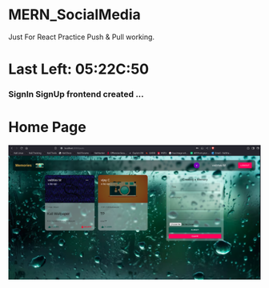 # MERN_SocialMedia
Just For React Practice
Push & Pull working.

<h1>Last Left: 05:22C:50</h1>

### SignIn SignUp frontend created ...

# Home Page

![HOME PAGE](./images/homePage.png "HOME PAGE")
